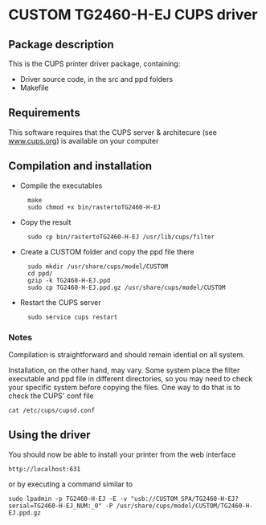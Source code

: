 # CUSTOM TG2460-H-EJ CUPS driver

## Package description

This is the CUPS printer driver package, containing:

- Driver source code, in the src and ppd folders
- Makefile


## Requirements

This software requires that the CUPS server & architecure (see www.cups.org) is 
available on your computer


## Compilation and installation

- Compile the executables

        make
        sudo chmod +x bin/rastertoTG2460-H-EJ


- Copy the result 

        sudo cp bin/rastertoTG2460-H-EJ /usr/lib/cups/filter


- Create a CUSTOM folder and copy the ppd file there

        sudo mkdir /usr/share/cups/model/CUSTOM
        cd ppd/
        gzip -k TG2460-H-EJ.ppd
        sudo cp TG2460-H-EJ.ppd.gz /usr/share/cups/model/CUSTOM


- Restart the CUPS server

        sudo service cups restart


### Notes

Compilation is straightforward and should remain idential on all system.

Installation, on the other hand, may vary. Some system place the filter executable and ppd file in different directories, so you may need to check your specific system before copying the files. One way to do that is to check the CUPS' conf file

    cat /etc/cups/cupsd.conf 

## Using the driver

You should now be able to install your printer from the web interface

    http://localhost:631

or by executing a command similar to

    sudo lpadmin -p TG2460-H-EJ -E -v "usb://CUSTOM_SPA/TG2460-H-EJ?serial=TG2460-H-EJ_NUM:_0" -P /usr/share/cups/model/CUSTOM/TG2460-H-EJ.ppd.gz
